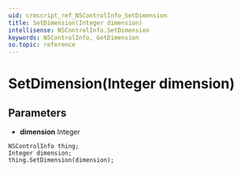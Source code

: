 ```yaml
---
uid: crmscript_ref_NSControlInfo_SetDimension
title: SetDimension(Integer dimension)
intellisense: NSControlInfo.SetDimension
keywords: NSControlInfo, GetDimension
so.topic: reference
---
```


# SetDimension(Integer dimension)

## Parameters

* **dimension** Integer

```crmscript
NSControlInfo thing;
Integer dimension;
thing.SetDimension(dimension);
```


